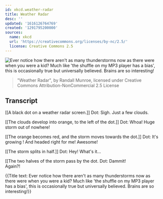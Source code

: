 ```yaml
---
id: xkcd.weather-radar
title: Weather Radar
desc: ''
updated: '1616126764769'
created: '1291795200000'
sources:
  name: xkcd
  url: 'https://creativecommons.org/licenses/by-nc/2.5/'
  license: Creative Commons 2.5
---
```

![Ever notice how there aren't as many thunderstorms now as there were when you were a kid?  Much like 'the shuffle on my MP3 player has a bias', this is occasionally true but universally believed. Brains are so interesting!](https://imgs.xkcd.com/comics/weather_radar.png)
> "Weather Radar", by Randall Munroe, licensed under Creative Commons Attribution-NonCommercial 2.5 License

## Transcript
[[A black dot on a weather radar screen.]]
Dot: Sigh.  Just a few clouds.

[[The clouds develop into orange, to the left of the dot.]]
Dot: Whoa! Huge storm out of nowhere!

[[The orange becomes red, and the storm moves towards the dot.]]
Dot: It's 
growing
! And headed right for me! 
Awesome!


[[The storm splits in half.]]
Dot: Hey! What's it...

[[The two halves of the storm pass by the dot.
Dot: Dammit!  
Again?!


{{Title text: Ever notice how there aren't as many thunderstorms now as there were when you were a kid?  Much like 'the shuffle on my MP3 player has a bias', this is occasionally true but universally believed. Brains are so interesting!}}
